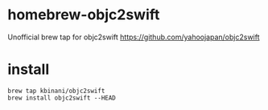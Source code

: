 # homebrew-objc2swift
Unofficial brew tap for objc2swift https://github.com/yahoojapan/objc2swift

# install

```
brew tap kbinani/objc2swift
brew install objc2swift --HEAD
```
